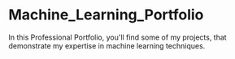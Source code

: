 # Machine_Learning_Portfolio
In this Professional Portfolio, you'll find some of my projects, that demonstrate my expertise in machine learning techniques.
